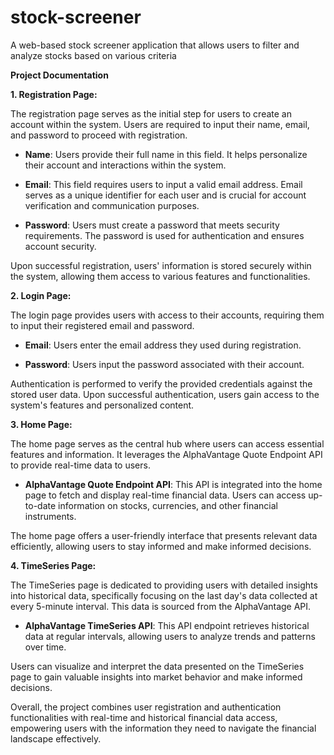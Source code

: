 # stock-screener
A web-based stock screener application that allows users to filter and analyze stocks based on various criteria



**Project Documentation**

**1. Registration Page:**

The registration page serves as the initial step for users to create an account within the system. Users are required to input their name, email, and password to proceed with registration. 

- **Name**: Users provide their full name in this field. It helps personalize their account and interactions within the system.
  
- **Email**: This field requires users to input a valid email address. Email serves as a unique identifier for each user and is crucial for account verification and communication purposes.
  
- **Password**: Users must create a password that meets security requirements. The password is used for authentication and ensures account security.

Upon successful registration, users' information is stored securely within the system, allowing them access to various features and functionalities.

**2. Login Page:**

The login page provides users with access to their accounts, requiring them to input their registered email and password.

- **Email**: Users enter the email address they used during registration.
  
- **Password**: Users input the password associated with their account.

Authentication is performed to verify the provided credentials against the stored user data. Upon successful authentication, users gain access to the system's features and personalized content.

**3. Home Page:**

The home page serves as the central hub where users can access essential features and information. It leverages the AlphaVantage Quote Endpoint API to provide real-time data to users.

- **AlphaVantage Quote Endpoint API**: This API is integrated into the home page to fetch and display real-time financial data. Users can access up-to-date information on stocks, currencies, and other financial instruments.

The home page offers a user-friendly interface that presents relevant data efficiently, allowing users to stay informed and make informed decisions.

**4. TimeSeries Page:**

The TimeSeries page is dedicated to providing users with detailed insights into historical data, specifically focusing on the last day's data collected at every 5-minute interval. This data is sourced from the AlphaVantage API.

- **AlphaVantage TimeSeries API**: This API endpoint retrieves historical data at regular intervals, allowing users to analyze trends and patterns over time.

Users can visualize and interpret the data presented on the TimeSeries page to gain valuable insights into market behavior and make informed decisions.

Overall, the project combines user registration and authentication functionalities with real-time and historical financial data access, empowering users with the information they need to navigate the financial landscape effectively.